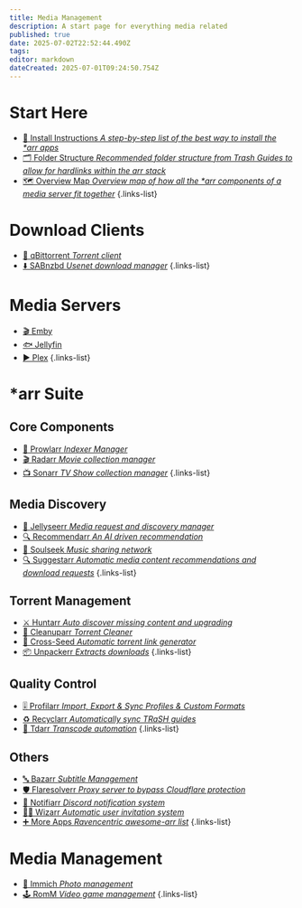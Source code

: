 ```yaml
---
title: Media Management
description: A start page for everything media related
published: true
date: 2025-07-02T22:52:44.490Z
tags: 
editor: markdown
dateCreated: 2025-07-01T09:24:50.754Z
---
```


# Start Here
- [📄 Install Instructions *A step-by-step list of the best way to install the \*arr apps*](/InstallInstructions)
- [🗂️ Folder Structure *Recommended folder structure from Trash Guides to allow for hardlinks within the arr stack*](/Folder-Structure)
- [🗺️ Overview Map *Overview map of how all the \*arr components of a media server fit together*](/OverviewMap)
{.links-list}


# Download Clients
- [🧲 qBittorrent *Torrent client*](/qBittorrent)
- [⬇️ SABnzbd *Usenet download manager*](/sabnzbd)
{.links-list}

# Media Servers
- [🎬 Emby](/Emby)
- [🐟 Jellyfin](/jellyfin)
- [▶️ Plex](/plex)
{.links-list}

# \*arr Suite
## Core Components
- [🐯 Prowlarr *Indexer Manager*](/Prowlarr)
- [🎬 Radarr *Movie collection manager*](/radarr)
- [📺 Sonarr *TV Show collection manager*](/Sonarr)
{.links-list}

## Media Discovery
- [🪼 Jellyseerr *Media request and discovery manager*](/Jellyseerr)
- [🔍 Recommendarr *An AI driven recommendation*](/recommendarr)
- [🎵 Soulseek *Music sharing network*](/soulseek)
- [🔍 Suggestarr *Automatic media content recommendations and download requests*](/suggestarr)
{.links-list}

## Torrent Management
- [⚔️ Huntarr *Auto discover missing content and upgrading*](/huntarr)
- [🧹 Cleanuparr *Torrent Cleaner*](/cleanuparr)
- [🌱 Cross-Seed *Automatic torrent link generator*](/crossseed)
- [📦 Unpackerr *Extracts downloads*](/Unpackerr)
{.links-list}

## Quality Control
- [🎚️ Profilarr *Import, Export & Sync Profiles & Custom Formats*](/profilarr)
- [♻️ Recyclarr *Automatically sync TRaSH guides*](/Recyclarr)
- [🔄 Tdarr *Transcode automation*](/tdarr)
{.links-list}

## Others

- [🔤 Bazarr *Subtitle Management*](/bazarr)
- [🛡️ Flaresolverr *Proxy server to bypass Cloudflare protection*](/Flaresolverr)
- [🔔 Notifiarr *Discord notification system*](/notifiarr)
- [🧙‍♂️ Wizarr *Automatic user invitation system*](/wizarr)
- [➕ More Apps *Ravencentric awesome-arr list*](/ravencentric)
{.links-list}

# Media Management
- [📸 Immich *Photo management*](/immich)
- [🕹️ RomM *Video game management*](/romm)
{.links-list}

